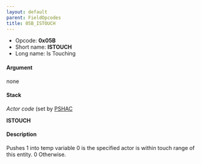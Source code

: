 ```yaml
---
layout: default
parent: FieldOpcodes
title: 05B_ISTOUCH
---
```


-   Opcode: **0x05B**
-   Short name: **ISTOUCH**
-   Long name: Is Touching

#### Argument

none

#### Stack

  
*Actor code* (set by [PSHAC](013_PSHAC)

**ISTOUCH**

#### Description

Pushes 1 into temp variable 0 is the specified actor is within touch range of this entity. 0 Otherwise.
